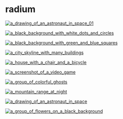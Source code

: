 # radium

<a href="a_drawing_of_an_astronaut_in_space_01.png"><img alt="a_drawing_of_an_astronaut_in_space_01" src="a_drawing_of_an_astronaut_in_space_01.png"></a>

<a href="a_black_background_with_white_dots_and_circles.png"><img alt="a_black_background_with_white_dots_and_circles" src="a_black_background_with_white_dots_and_circles.png"></a>

<a href="a_black_background_with_green_and_blue_squares.jpg"><img alt="a_black_background_with_green_and_blue_squares" src="a_black_background_with_green_and_blue_squares.jpg"></a>

<a href="a_city_skyline_with_many_buildings.png"><img alt="a_city_skyline_with_many_buildings" src="a_city_skyline_with_many_buildings.png"></a>

<a href="a_house_with_a_chair_and_a_bicycle.jpg"><img alt="a_house_with_a_chair_and_a_bicycle" src="a_house_with_a_chair_and_a_bicycle.jpg"></a>

<a href="a_screenshot_of_a_video_game.png"><img alt="a_screenshot_of_a_video_game" src="a_screenshot_of_a_video_game.png"></a>

<a href="a_group_of_colorful_ghosts.png"><img alt="a_group_of_colorful_ghosts" src="a_group_of_colorful_ghosts.png"></a>

<a href="a_mountain_range_at_night.png"><img alt="a_mountain_range_at_night" src="a_mountain_range_at_night.png"></a>

<a href="a_drawing_of_an_astronaut_in_space.png"><img alt="a_drawing_of_an_astronaut_in_space" src="a_drawing_of_an_astronaut_in_space.png"></a>

<a href="a_group_of_flowers_on_a_black_background.png"><img alt="a_group_of_flowers_on_a_black_background" src="a_group_of_flowers_on_a_black_background.png"></a>

